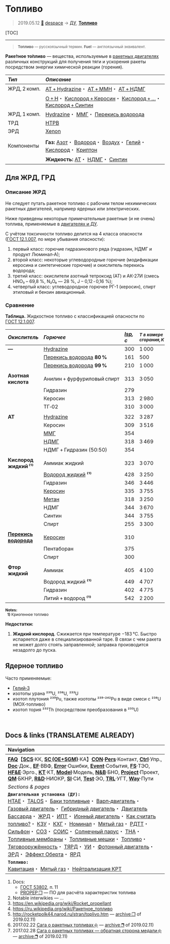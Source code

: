 # Топливо
> 2019.05.12 [🚀](../index/index.md) [despace](index.md) → [ДУ](ps.md), **[Топливо](fuel.md)**

[TOC]

---

> <small>**Топливо** — русскоязычный термин. **Fuel** — англоязычный эквивалент.</small>

**Раке́тное то́пливо** — вещества, используемые в [ракетных двигателях](ps.md) различных конструкций для получения тяги и ускорения ракеты посредством энергии химической реакции (горения).

|*Тип*|*Описание*|
|:--|:--|
|ЖРД, 2 комп.|[АТ + Hydrazine](at_plus.md)・ [АТ + MMH](at_plus.md)・ [АТ + НДМГ](at_plus.md)|
| |[O + H](o_plus.md)・ [Кислород + Керосин](o_plus.md)・ [Кислород + …](o_plus.md)・ [Кислород + Синтин](o_plus.md)|
|ЖРД, 1 комп.|[Hydrazine](гидразин.md)・ [ММГ](mmh.md)・ [Перекись водорода](h_peroxide.md)|
|ТРД|[HTPB](htpb.md)|
|ЭРД|[Xenon](ксенон.md)|
| | |
|Компоненты|**Газ:** [Азот](азот.md)・ [Водород](водород.md)・ [Воздух](воздух.md)・ [Гелий](гелий.md)・ [Кислород](кислород.md)・ [Криптон](криптон.md)|
| |**Жидкость:** [АТ](at.md)・ [НДМГ](udmh.md)・ [Синтин](syntin.md)|



## Для ЖРД, ГРД

### Описание ЖРД
Не следует путать ракетное топливо с рабочим телом нехимических ракетных двигателей, например ядерных или электрических.

Ниже приведены некоторые примечательные ракетные (и не очень) топлива, применяемые в [двигателях и ДУ](ps.md).

С учётом токсичности топливо делится на 4 класса опасности ([ГОСТ 12.1.007](гост_12_1_007.md), по мере убывания опасности):

   1. первый класс: горючие гидразинового ряда (гидразин, НДМГ и продукт Люминал‑А);
   1. второй класс: некоторые углеводородные горючие (модификации керосина и синтетические горючие) и окислитель перекись водорода;
   1. третий класс: окислители азотный тетроксид (АТ) и АК-27И (смесь HNO₃ – 69,8 %, N₂O₄ — 28 %, J – 0,12 ‑ 0,16 %);
   1. четвертый класс: углеводородное горючее РГ-1 (керосин), спирт этиловый и бензин авиационный.



### Сравнение
**Таблица.** Жидкостное топливо с классификацией опасности по [ГОСТ 12.1.007](гост_12_1_007.md).

|*Окислитель*|*Горючее*|*[Isp](isp.md), с*|<small>*Т в камере<br> сгорания, К*|<small>*Плотность,<br> ㎏/m³*<small>|<small>*Класс<br> опасн.*|
|:--|:--|:--|:--|:--|:--|
|**—**|[Hydrazine](гидразин.md)|300|1 000|1 010|1|
| |[Перекись водорода](h_peroxide.md) **80 %**|161|500|1 350|2|
| |[Перекись водорода](h_peroxide.md) **99 %**|210|1 000|1 448|2|
| | | | | | |
|**Азотная кислота**|Анилин + фурфуриловый спирт|313|3 050| |1|
| |Гидразин|279| |1 254|1|
| |Керосин|313|2 980| |1|
| |ТГ‑02|310|3 000| |1|
| | | | | | |
|**АТ**|[Hydrazine](at_plus.md)|322|3 287|1 228|1|
| |Керосин|309|3 516|1 269|2|
| |[ММГ](at_plus.md)|354| | |1|
| |[НДМГ](at_plus.md)|318|3 469|1 185|1|
| |НДМГ + Гидразин (50:50)|354| | |1|
| | | | | | |
|**Кислород жидкий ⁽¹⁾**|Аммиак жидкий|323|3 070|839|—|
| |[Водород жидкий](o_plus.md) **⁽¹⁾**|428|3 250|315|—|
| |Гидразин|346|3 446|1 071|1|
| |[Керосин](o_plus.md)|335|3 755|1 036|2|
| |[Метан](o_plus.md)|318|3 250| |—|
| |НДМГ|344|3 670|991|1|
| |Синтин|344|3 755| |2|
| |Спирт|255|3 300| |4|
| | | | | | |
|**[Перекись водорода](h_peroxide.md)**|[Керосин](первод_плюс.md)|310| | |2|
| |Пентаборан|375| | |1|
| |Спирт|300| | |2|
| | | | | | |
|**Фтор жидкий**|Аммиак|405|4 100| |1|
| |Водород жидкий **⁽¹⁾**|449|4 707|621|1|
| |Гидразин|402|4 775|1 314|1|
| |Литий + водород **⁽¹⁾**|542|2 200| |1|

<small>**Notes:**<br>    **1)** Криогенное топливо</small>

**Недостатки:**

   1. **Жидкий кислород**. Сжижается при температуре −183 ℃. Быстро испаряется даже в специализированной таре. В связи с чем ракета не может долго стоять заправленной; заправка производится незадолго до пуска.



## Ядерное топливо
Часто применяемые:

   - [Гелий‑3](helium3.md)
   - изотопы урана ²³⁵U, ²³⁸U, ²³³U
   - изотоп плутония ²³⁹Pu, также изотопы ²³⁹⁻²⁴²Pu в виде смеси с ²³⁸U (MOX‑топливо)
   - изотоп тория ²³²Th (посредством преобразования в ²³³U)



<p style="page-break-after:always"> </p>

## Docs & links (TRANSLATEME ALREADY)
|Navigation|
|:--|
|**[FAQ](faq.md)**【**[SCS](scs.md)**·КК, **[SC (OE+SGM)](sc.md)**·КА】**[CON](contact.md)·[Pers](person.md)**·Контакт, **[Ctrl](control.md)**·Упр., **[Doc](doc.md)**·Док., **[EF](ef.md)**·ВВФ, **[Error](error.md)**·Ошибки, **[Event](event.md)**·События, **[FS](fs.md)**·ТЭО, **[HF&E](hfe.md)**·Эрго., **[KT](kt.md)**·КТ, **[Model](model.md)**·Модель, **[N&B](nnb.md)**·БНО, **[Project](project.md)**·Проект, **[QM](qm.md)**·БКНР, **[R&D](rnd.md)**·НИОКР, **[SI](si.md)**·СИ, **[Test](test.md)**·ЭО, **[TRL](trl.md)**·УГТ, **[Way](way.md)**·Пути|
|*Sections & pages*|
|**`Двигательная установка (ДУ):`**<br> [HTAE](htae.md)・ [TALOS](talos.md)・ [Баки топливные](fuel_tank.md)・ [Варп‑двигатель](engine_type.md)・ [Газовый двигатель](engine_type.md)・ [Гибридный двигатель](гбрд.md)・ [Двигатель Бассарда](engine_type.md)・ [ЖРД](engine_type.md)・ [ИПТ](ing.md)・ [Ионный двигатель](иод.md)・ [Как считать топливо?](si.md)・ [КЗУ](cinu.md)・ [КХГ](cgs.md)・ [Номинал](nominal.md)・ [Мятый газ](exhsteam.md)・ [РДТТ](engine_type.md)・ [Сильфон](сильфон.md)・ [СОЗ](соз.md)・ [СОИС](соис.md)・ [Солнечный парус](солнечный_парус.md)・ [ТНА](turbopump.md)・ [Топливные мембраны](топливные_мембраны.md)・ [Топливные мешки](топливные_мешки.md)・ [Топливо](fuel.md)・ [Тяговооружённость](ttwr.md)・ [ТЯРД](тярд.md)・ [УИ](isp.md)・ [Фотонный двигатель](фотонный_двигатель.md)・ [ЭРД](engine_type.md)・ [Эффект Оберта](oberth_eff.md)・ [ЯРД](engine_type.md)|
|**`Топливо:`**<br> [Кавитация](cavitation.md)・ [Мятый газ](exhsteam.md)・ [Нейтрализация КРТ](нейтрализация_крт.md)|

   1. Docs:
      - [ГОСТ 53802](гост_53802.md), п. 11
      - [PROPEP ❐](f/doc/propep.7z) — ПО для расчёта характеристик топлива
   1. Notable interwikies — …
   1. <https://en.wikipedia.org/wiki/Rocket_propellant>
   1. <https://ru.wikipedia.org/wiki/Ракетное_топливо>
   1. <http://rocketpolk44.narod.ru/stran/toplivo.htm> — [archive ❐](f/archive/rocketpolk44_narodru_stran_toplivo.pdf) of 2019.02.11)
   1. 2017.02.22 [Сага о ракетных топливах ⎆](https://habr.com/ru/post/401795/) — [archive ❐](f/archive/20170222_1.pdf) of 2019.02.11)
   1. 2017.02.28 [Сага о ракетных топливах — обратная сторона медали ⎆](https://habr.com/ru/post/401927/) — [archive ❐](f/archive/20170228_1.pdf) of 2019.02.11)
